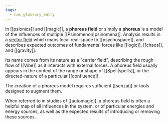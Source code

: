 ```yaml
---
tags:
  - has_glossary_entry
---
```


In [[psionics]] and [[magic]], a **phoreus field** or simply a **phoreus** is a model of the influences of multiple [[Psinomenon|psinomena]]. Analysis results in a [vector field](https://en.wikipedia.org/wiki/Vector_field) which maps local real-space to [[psychospace]], and describes expected outcomes of fundamental forces like [[logic]], [[chaos]], and [[gravity]]. 

Its name comes from its nature as a "carrier field", describing the rough flow of [[Vibe]] as it interacts with external forces. A phoreus field usually appears in the context of the range or shape of [[Spell|spells]], or the directed-nature of a particular [[confluence]]. 

The creation of a phoreus model requires sufficient [[senzai]] or tools designed to augment them.

When referred to in studies of [[automagic]], a phoreus field is often a helpful map of all influences in the system, or of particular energies and energy sources, as well as the expected results of introducing or removing these sources.